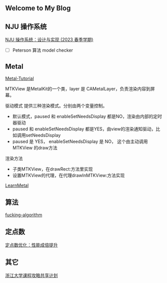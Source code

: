 ## Welcome to My Blog

## NJU 操作系统

[NJU 操作系统：设计与实现 (2023 春季学期)](https://jyywiki.cn/OS/2023/)

- [ ] Peterson 算法 model checker


## Metal 

[Metal-Tutorial](https://github.com/We-are-intense/Metal-Tutorial)

MTKView 是MetalKit的一个类，layer 是 CAMetalLayer，负责渲染内容到屏幕。

驱动模式
提供三种渲染模式。分别由两个变量控制。

- 默认模式，paused 和 enableSetNeedsDisplay 都是NO，渲染由内部的定时器驱动
- paused 和 enableSetNeedsDisplay 都是YES，由view的渲染通知驱动，比如调用setNeedsDisplay
- paused 是 YES， enableSetNeedsDisplay 是 NO， 这个由主动调用MTKView 的draw方法

渲染方法

- 子类MTKView，在drawRect:方法里实现
- 设置MTKView的代理，在代理drawInMTKView:方法实现

[LearnMetal](https://github.com/loyinglin/LearnMetal)

## 算法

[fucking-algorithm](https://github.com/labuladong/fucking-algorithm)

## 定点数
[定点数优化：性能成倍提升](https://zhuanlan.zhihu.com/p/149517485)
## 其它

[浙江大学课程攻略共享计划](https://github.com/QSCTech/zju-icicles)